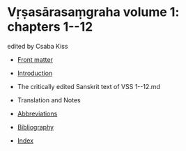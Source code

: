 Vṛṣasārasaṃgraha volume 1: chapters 1--12
=========================================

edited by Csaba Kiss

<!-- 'gf' or enter (if :Cswikion) to go to file:
[Frontmatter.md]
[Introduction.md]
[Abbreviations.md]
[Bibliography.md]
[Index.md]
[TechnicalNotes.md]
[TODOS.md] 
[Ideas_for_presentation.md] 
[~/indology/dharma_project/worknotes.md]
-->

- [Front matter](Frontmatter.html)

- [Introduction](Introduction.html)

- The critically edited Sanskrit text of VSS 1--12.md

- Translation and Notes

- [Abbreviations](Abbreviations.html)

- [Bibliography](Bibliography.html)

- [Index](Index.html)

